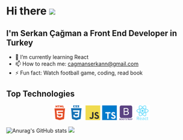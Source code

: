 <h1 align="left">Hi there <img src="https://raw.githubusercontent.com/kaueMarques/kaueMarques/master/hi.gif" width="30px"></h1>

## I'm Serkan Çağman a Front End Developer in Turkey


- 🌱 I’m currently learning React
- 📫 How to reach me: cagmanserkann@gmail.com
- ⚡ Fun fact: Watch football game, coding, read book

 ## Top Technologies
 
<p align="center">
<img src="https://raw.githubusercontent.com/devicons/devicon/master/icons/html5/html5-plain-wordmark.svg" alt="html5"  width="40" height="40"/>
<img src="https://raw.githubusercontent.com/devicons/devicon/master/icons/css3/css3-plain-wordmark.svg" alt="css3"  width="40" height="40"/>
<img src="https://raw.githubusercontent.com/devicons/devicon/master/icons/javascript/javascript-original.svg" alt="javascript" width="40" height="40"/>
<img src="https://raw.githubusercontent.com/devicons/devicon/master/icons/typescript/typescript-plain.svg" alt="react" width="40" height="40"/>
<img src="https://raw.githubusercontent.com/devicons/devicon/master/icons/bootstrap/bootstrap-plain-wordmark.svg" alt="react" width="40" height="40"/>
<img src="https://raw.githubusercontent.com/devicons/devicon/master/icons/react/react-original-wordmark.svg" alt="react" width="40" height="40"/>
</p>

![Anurag's GitHub stats](https://github-readme-stats.vercel.app/api?username=frontendkiller&show_icons=true&theme=synthwave)
<img height="195em" src="https://github-readme-stats-eight-theta.vercel.app/api/top-langs/?username=frontendkiller&layout=compact&langs_count=8&theme=tokyonight"/>



